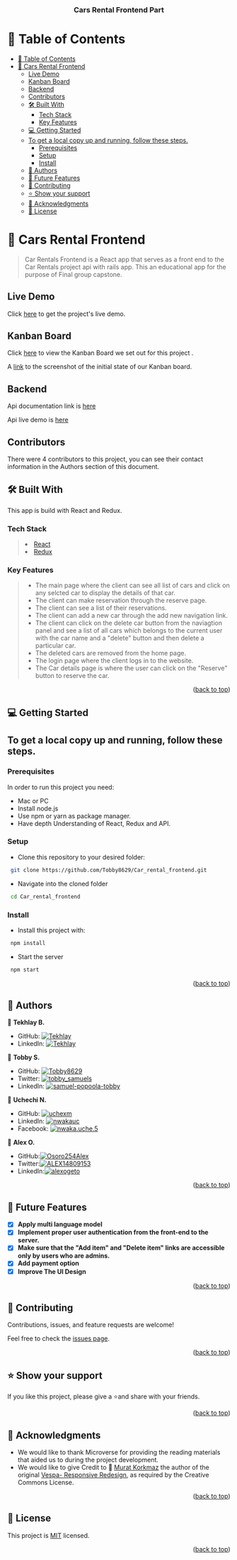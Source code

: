 <a name="readme-top"></a>

<div align="center">
  <h3><b>Cars Rental Frontend Part</b></h3>
</div>
<a name="readme-top"></a>

<!-- TABLE OF CONTENTS -->

# 📗 Table of Contents

- [📗 Table of Contents](#-table-of-contents)
- [📖 Cars Rental Frontend ](#-cars-rental-frontend-)
  - [Live Demo](#live-demo)
  - [Kanban Board](#kanban-board)
  - [Backend](#backend)
  - [Contributors](#contributors)
  - [🛠 Built With ](#-built-with-)
    - [Tech Stack ](#tech-stack-)
    - [Key Features ](#key-features-)
  - [💻 Getting Started ](#-getting-started-)
  - [To get a local copy up and running, follow these steps.](#to-get-a-local-copy-up-and-running-follow-these-steps)
    - [Prerequisites](#prerequisites)
    - [Setup](#setup)
    - [Install](#install)
  - [👥 Authors ](#-authors-)
  - [🔭 Future Features ](#-future-features-)
  - [🤝 Contributing ](#-contributing-)
  - [⭐️ Show your support ](#️-show-your-support-)
  - [🙏 Acknowledgments ](#-acknowledgments-)
  - [📝 License ](#-license-)

<!-- PROJECT DESCRIPTION -->

# 📖 Cars Rental Frontend <a name="about-project"></a>

> Car Rentals Frontend is a React app that serves as a front end to the Car Rentals project api with rails app. This an educational app for the purpose of Final group capstone.

## Live Demo <a name="live-demo"></a>

Click [here](https://car-rental-frontend-pink.vercel.app/login) to get the project's live demo.

## Kanban Board <a name="kanban-board"></a>

Click [here](https://github.com/users/Tobby8629/projects/10) to view the Kanban Board we set out for this project .

A [link](https://github.com/Tobby8629/Car_Rental_Backend/issues/15) to the screenshot of the initial state of our Kanban board.

## Backend <a name="backend"></a>

Api documentation link is [here](https://vc-vscc.onrender.com/api-docs/index.html)

Api live demo is [here](https://vc-vscc.onrender.com/)

## Contributors <a name="contributors"></a>

There were 4 contributors to this project, you can see their contact information in the Authors section of this document.

## 🛠 Built With <a name="built-with"></a>

This app is build with React and Redux.

### Tech Stack <a name="tech-stack"></a>

> <li><a href="https://reactjs.org/">React</a></li>
> <li><a href="https://redux.js.org/">Redux</a></li>

### Key Features <a name="key-features"></a>

> - The main page where the client can see all list of cars and click on any selcted car to display the details of that car.
> - The client can make reservation through the reserve page.
> - The client can see a list of their reservations.
> - The client can add a new car through the add new navigation link.
> - The client can click on the delete car button from the naviagtion panel and see a list of all cars which belongs to the current user with the car name and a "delete" button and then delete a particular car.
> - The deleted cars are removed from the home page.
> - The login page where the client logs in to the website.
> - The Car details page is where the user can click on the "Reserve" button to reserve the car.

<p align="right">(<a href="#readme-top">back to top</a>)</p>

<!-- GETTING STARTED -->

## 💻 Getting Started <a name="getting-started"></a>

## To get a local copy up and running, follow these steps.

### Prerequisites

In order to run this project you need:

- Mac or PC
- Install node.js
- Use npm or yarn as package manager.
- Have depth Understanding of React, Redux and API.

### Setup

- Clone this repository to your desired folder:

```sh
 git clone https://github.com/Tobby8629/Car_rental_frontend.git
```

- Navigate into the cloned folder

```sh
 cd Car_rental_frontend

```

### Install

- Install this project with:

```sh
 npm install
```

- Start the server

```sh
 npm start
```

<p align="right">(<a href="#readme-top">back to top</a>)</p>

<!-- AUTHORS -->

## 👥 Authors <a name="authors"></a>

👤 **Tekhlay B.**

- GitHub: [![Tekhlay](https://img.shields.io/badge/-Tekhlay-blue?logo=GitHub&logoColor=yellow&style=square)](https://github.com/Tekhlay)
- LinkedIn: [![Tekhlay](https://img.shields.io/badge/-Tekhlay-blue?logo=LinkedIn&logoColor=yellow&style=square)](https://www.linkedin.com/in/tekhlay/)

👤 **Tobby S.**

- GitHub: [![Tobby8629](https://img.shields.io/badge/-Tobby8629-blue?logo=GitHub&logoColor=yellow&style=square)](https://github.com/Tobby8629)
- Twitter: [![tobby_samuels](https://img.shields.io/badge/-tobby_samuels-blue?logo=Twitter&logoColor=yellow&style=square)](https://twitter.com/tobby_samuels)
- LinkedIn: [![samuel-popoola-tobby](https://img.shields.io/badge/-Samuelpopoolatobby-blue?logo=LinkedIn&logoColor=yellow&style=square)](https://www.linkedin.com/in/samuel-popoola-tobby)

👤 **Uchechi N.**

- GitHub: [![uchexm](https://img.shields.io/badge/-uchexm-blue?logo=GitHub&logoColor=yellow&style=square)](https://github.com/uchexm)
- LinkedIn: [![nwakauc](https://img.shields.io/badge/-nwakauc-blue?logo=LinkedIn&logoColor=yellow&style=square)](https://www.linkedin.com/in/nwakauc/)
- Facebook: [![nwaka.uche.5](https://img.shields.io/badge/-nwaka.uche.5-blue?logo=Facebook&logoColor=yellow&style=square)](https://www.facebook.com/nwaka.uche.5/)

👤 **Alex O.**

- GitHub:[![Osoro254Alex](https://img.shields.io/badge/-Osoro254Alex-blue?logo=GitHub&logoColor=yellow&style=square)](https://github.com/Osoro254Alex)
- Twitter:[![ALEX14809153](https://img.shields.io/badge/-ALEX14809153-blue?logo=Twitter&logoColor=yellow&style=square)](https://twitter.com/ALEX14809153)
- LinkedIn:[![alexogeto](https://img.shields.io/badge/-alexogeto-blue?logo=LinkedIn&logoColor=yellow&style=square)](https://www.linkedin.com/in/alexogeto/)

<p align="right">(<a href="#readme-top">back to top</a>)</p>

<!-- FUTURE FEATURES -->

## 🔭 Future Features <a name="future-features"></a>

- [x] **Apply multi language model**
- [x] **Implement proper user authentication from the front-end to the server.**
- [x] **Make sure that the "Add item" and "Delete item" links are accessible only by users who are admins.**
- [x] **Add payment option**
- [x] **Improve The UI Design**

<p align="right">(<a href="#readme-top">back to top</a>)</p>

<!-- CONTRIBUTING -->

## 🤝 Contributing <a name="contributing"></a>

Contributions, issues, and feature requests are welcome!

Feel free to check the [issues page](https://github.com/Tobby8629/Car_rental_frontend/issues).

<p align="right">(<a href="#readme-top">back to top</a>)</p>

<!-- SUPPORT -->

## ⭐️ Show your support <a name="support"></a>

If you like this project, please give a ⭐️and share with your friends.

<p align="right">(<a href="#readme-top">back to top</a>)</p>

<!-- ACKNOWLEDGEMENTS -->

## 🙏 Acknowledgments <a name="acknowledgements"></a>

- We would like to thank Microverse for providing the reading materials that aided us to during the project development.
- We would like to give Credit to 🙏 [Murat Korkmaz](https://www.behance.net/muratk) the author of the original [Vespa- Responsive Redesign](https://www.behance.net/gallery/26425031/Vespa-Responsive-Redesign), as required by the Creative Commons License.

<p align="right">(<a href="#readme-top">back to top</a>)</p>

<!-- LICENSE -->

## 📝 License <a name="license"></a>

This project is [MIT](https://github.com/Tobby8629/Car_rental_frontend/blob/development/LICENSE) licensed.

<p align="right">(<a href="#readme-top">back to top</a>)</p>
